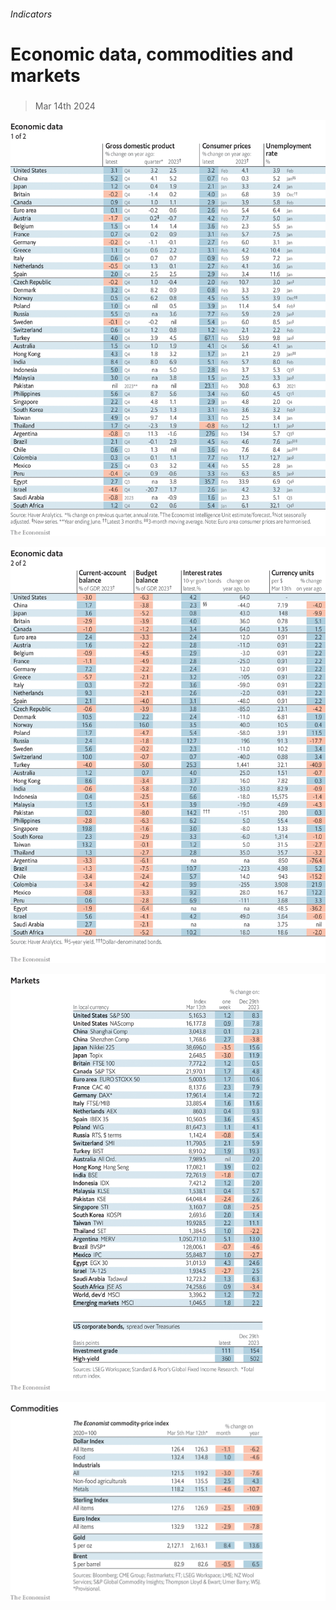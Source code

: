 ###### Indicators

# Economic data, commodities and markets 

#####  

> Mar 14th 2024 

![image](images/20240316_INT101.png) 


![image](images/20240316_INT102.png) 


![image](images/20240316_INT201.png) 


![image](images/20240316_INT401.png) 



